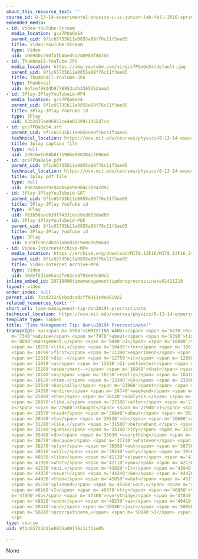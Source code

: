 ```yaml
---
about_this_resource_text: ''
course_id: 8-13-14-experimental-physics-i-ii-junior-lab-fall-2016-spring-2017
embedded_media:
- id: Video-YouTube-Stream
  media_location: gcs7PQaQeS4
  parent_uid: 9f1c65735b11e0855a89f76c11f3ae05
  title: Video-YouTube-Stream
  type: Video
  uid: 1009d0c260fafb44ed51240980f867d5
- id: Thumbnail-YouTube-JPG
  media_location: https://img.youtube.com/vi/gcs7PQaQeS4/default.jpg
  parent_uid: 9f1c65735b11e0855a89f76c11f3ae05
  title: Thumbnail-YouTube-JPG
  type: Thumbnail
  uid: 8efcef983db9778953adb3365552aaad
- id: 3Play-3PlayYouTubeid-MP4
  media_location: gcs7PQaQeS4
  parent_uid: 9f1c65735b11e0855a89f76c11f3ae05
  title: 3Play-3Play YouTube id
  type: 3Play
  uid: b3b2d35ae06953ce4a0330911455d7ca
- id: gcs7PQaQeS4.srt
  parent_uid: 9f1c65735b11e0855a89f76c11f3ae05
  technical_location: https://ocw.mit.edu/courses/physics/8-13-14-experimental-physics-i-ii-junior-lab-fall-2016-spring-2017/instructor-insights/student-insights/time-management-tip-don2019t-procrastinate/gcs7PQaQeS4.srt
  title: 3play caption file
  type: null
  uid: 2d8c6e1688b8f71906e990384c7096e6
- id: gcs7PQaQeS4.pdf
  parent_uid: 9f1c65735b11e0855a89f76c11f3ae05
  technical_location: https://ocw.mit.edu/courses/physics/8-13-14-experimental-physics-i-ii-junior-lab-fall-2016-spring-2017/instructor-insights/student-insights/time-management-tip-don2019t-procrastinate/gcs7PQaQeS4.pdf
  title: 3play pdf file
  type: null
  uid: 0987406079c84ab5a598904c3b942d97
- id: 3Play-3PlayYouTubeid-SRT
  parent_uid: 9f1c65735b11e0855a89f76c11f3ae05
  title: 3Play-3Play YouTube id
  type: 3Play
  uid: f61b5daacb39ff4331ece8cd853dad00
- id: 3Play-3PlayYouTubeid-PDF
  parent_uid: 9f1c65735b11e0855a89f76c11f3ae05
  title: 3Play-3Play YouTube id
  type: 3Play
  uid: 63c0fc96cdb2b1a0ed10c9e0ed69e649
- id: Video-InternetArchive-MP4
  media_location: https://archive.org/download/MIT8.13F16/MIT8_13F16_Students_Time_Management_300k.mp4
  parent_uid: 9f1c65735b11e0855a89f76c11f3ae05
  title: Video-Internet Archive-MP4
  type: Video
  uid: 30def5d3a05a42fe02ce4793e69cb9c2
inline_embed_id: 29719006timemanagementtipdontprocrastinate91411219
layout: video
order_index: null
parent_uid: 7bad22240cbcdcadcff8911c9e051922
related_resources_text: ''
short_url: time-management-tip-don2019t-procrastinate
technical_location: https://ocw.mit.edu/courses/physics/8-13-14-experimental-physics-i-ii-junior-lab-fall-2016-spring-2017/instructor-insights/student-insights/time-management-tip-don2019t-procrastinate
template_type: Tabbed
title: "Time Management Tip: Don\u2019t Procrastinate!"
transcript: <p><span m='5964'>CHRISTINA WANG:</span> <span m='6470'>So</span> <span
  m='7340'>advice</span> <span m='7970'>about</span> <span m='8390'>time</span> <span
  m='8840'>management.</span> <span m='9940'>I</span> <span m='10040'>think,</span>
  <span m='10250'>like,</span> <span m='10430'>for</span> <span m='10670'>the</span>
  <span m='10790'>first</span> <span m='11390'>experiment</span> <span m='12070'>I</span>
  <span m='12310'>did--</span> <span m='12750'>it</span> <span m='12860'>was</span>
  <span m='13070'>a</span> <span m='13610'>21-centimeter</span> <span m='14670'>astrophysics</span>
  <span m='15260'>experiment--</span> <span m='16940'>that</span> <span m='17720'>took</span>
  <span m='18140'>a</span> <span m='18230'>really</span> <span m='18410'>long</span>
  <span m='18620'>time.</span> <span m='23340'>So</span> <span m='23390'>I</span>
  <span m='23540'>basically</span> <span m='23960'>spent</span> <span m='24320'>the</span>
  <span m='24380'>entire</span> <span m='24740'>weekend</span> <span m='25220'>on</span>
  <span m='25890'>the</span> <span m='26120'>analysis.</span> <span m='26800'>So,</span>
  <span m='26970'>like,</span> <span m='27100'>after</span> <span m='27430'>that,
  I</span> <span m='27680'>thought</span> <span m='27980'>I</span> <span m='28370'>should</span>
  <span m='29570'>read</span> <span m='29840'>about</span> <span m='30140'>how</span>
  <span m='30440'>to</span> <span m='30530'>do</span> <span m='30680'>analysis,</span>
  <span m='31280'>like,</span> <span m='31500'>beforehand.</span> <span m='33050'>I</span>
  <span m='33140'>guess</span> <span m='35180'>try</span> <span m='35390'>to</span>
  <span m='35480'>do</span> <span m='35630'>everything</span> <span m='36060'>beforehand</span>
  <span m='36770'>because</span> <span m='37730'>whatever</span> <span m='38120'>you</span>
  <span m='38270'>plan</span> <span m='38550'>out</span> <span m='38750'>it</span>
  <span m='39110'>will</span> <span m='39230'>only</span> <span m='39560'>be</span>
  <span m='40830'>like</span> <span m='41120'>slower</span> <span m='41780'>than</span>
  <span m='41960'>what</span> <span m='42110'>you</span> <span m='42230'>plan</span>
  <span m='42530'>out.</span> <span m='43820'>It</span> <span m='43940'>will</span>
  <span m='44030'>never</span> <span m='44240'>be</span> <span m='44420'>faster</span>
  <span m='44930'>than</span> <span m='45050'>what</span> <span m='45170'>you've</span>
  <span m='45290'>planned</span> <span m='45560'>out.</span> <span m='45890'>So</span>
  <span m='46160'>I</span> <span m='46670'>try</span> <span m='46850'>to</span> <span
  m='47090'>do</span> <span m='47360'>everything</span> <span m='47840'>as</span>
  <span m='48020'>soon</span> <span m='48230'>as</span> <span m='48410'>possible</span>
  <span m='49440'>and</span> <span m='49580'>just</span> <span m='50000'>don't</span>
  <span m='50240'>procrastinate,</span> <span m='50840'>I</span> <span m='51140'>guess.</span>
  </p>
type: course
uid: 9f1c65735b11e0855a89f76c11f3ae05

---
```

None